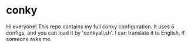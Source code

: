 # conky
Hi everyone! This repo contains my full conky configuration. It uses 6 configs, and you can load it by 'conkyall.sh'.
I can translate it to English, if someone asks me.
